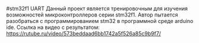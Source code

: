 #stm32f1 UART
Данный проект является тренировочным для изучения возможностей микроконтроллеров серии stm32f1.
Автор пытается разобраться с программированием stm32 в программной среде arduino ide.
Ссылка на видео с результатом: https://rutube.ru/video/573beddaad6bb1742a5f526a85c9b9f7/
